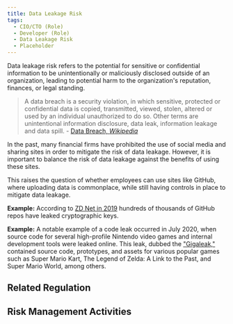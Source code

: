 ```yaml
---
title: Data Leakage Risk
tags:
  - CIO/CTO (Role)
  - Developer (Role)
  - Data Leakage Risk
  - Placeholder
---
```


<BoxOut title="Data Leakage Risk" image="/img/bok/risks/data-leakage-risk.png">

Data leakage risk refers to the potential for sensitive or confidential information to be unintentionally or maliciously disclosed outside of an organization, leading to potential harm to the organization's reputation, finances, or legal standing.

> A data breach is a security violation, in which sensitive, protected or confidential data is copied, transmitted, viewed, stolen, altered or used by an individual unauthorized to do so.  Other terms are unintentional information disclosure, data leak, information leakage and data spill. - [Data Breach, _Wikipedia_](https://en.wikipedia.org/wiki/Data_breach)

In the past, many financial firms have prohibited the use of social media and sharing sites in order to mitigate the risk of data leakage. However, it is important to balance the risk of data leakage against the benefits of using these sites. 

This raises the question of whether employees can use sites like GitHub, where uploading data is commonplace, while still having controls in place to mitigate data leakage.

</BoxOut>

**Example:** According to [ZD Net in 2019](https://www.zdnet.com/article/over-100000-github-repos-have-leaked-api-or-cryptographic-keys/) hundreds of thousands of GitHub repos have leaked cryptographic keys.

**Example:** A notable example of a code leak occurred in July 2020, when source code for several high-profile Nintendo video games and internal development tools were leaked online. This leak, dubbed the ["Gigaleak,"](https://en.wikipedia.org/wiki/Nintendo_data_leak) contained source code, prototypes, and assets for various popular games such as Super Mario Kart, The Legend of Zelda: A Link to the Past, and Super Mario World, among others.

## Related Regulation

<BokTagList filter="Regulations" tag="Data Leakage Risk"/>

## Risk Management Activities

<BokTagList tag="Data Leakage Risk" filter="Activities" />